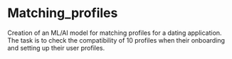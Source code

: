 # Matching_profiles
Creation of an ML/AI model for matching profiles for a dating application. The task is to check the compatibility of 10 profiles when their onboarding and setting up their user profiles. 
